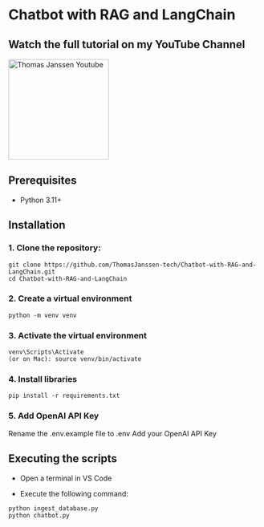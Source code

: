 <h1>Chatbot with RAG and LangChain</h1>

<h2>Watch the full tutorial on my YouTube Channel</h2>
<div>

<a href="https://www.youtube.com/watch?v=xf3gAFclwqo">
    <img src="thumbnail_small.png" alt="Thomas Janssen Youtube" width="200"/>
</a>
</div>

<h2>Prerequisites</h2>
<ul>
  <li>Python 3.11+</li>
</ul>

<h2>Installation</h2>
<h3>1. Clone the repository:</h3>

```
git clone https://github.com/ThomasJanssen-tech/Chatbot-with-RAG-and-LangChain.git
cd Chatbot-with-RAG-and-LangChain
```

<h3>2. Create a virtual environment</h3>

```
python -m venv venv
```

<h3>3. Activate the virtual environment</h3>

```
venv\Scripts\Activate
(or on Mac): source venv/bin/activate
```

<h3>4. Install libraries</h3>

```
pip install -r requirements.txt
```

<h3>5. Add OpenAI API Key</h3>
Rename the .env.example file to .env
Add your OpenAI API Key

<h2>Executing the scripts</h2>

- Open a terminal in VS Code

- Execute the following command:

```
python ingest_database.py
python chatbot.py
```
